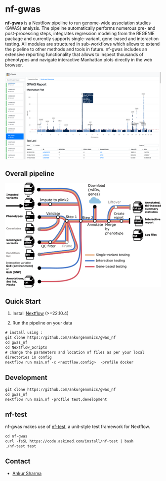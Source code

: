 # nf-gwas

**nf-gwas** is a Nextflow pipeline to run genome-wide association studies (GWAS) analysis. The pipeline automatically performs numerous pre- and post-processing steps, integrates regression modeling from the REGENIE package and currently supports single-variant, gene-based and interaction testing. All modules are structured in sub-workflows which allows to extend the pipeline to other methods and tools in future. nf-gwas includes an extensive reporting functionality that allows to inspect thousands of phenotypes and navigate interactive Manhattan plots directly in the web browser. 



![image](docs/images/Figure2_example_report.png)

## Overall pipeline


![image](https://github.com/ankurgenomics/gwas_nf/blob/main/Nextflow_Scripts/Pipeline_Final.jpg)



## Quick Start

1. Install [Nextflow](https://www.nextflow.io/docs/latest/getstarted.html#installation) (>=22.10.4)


2. Run the pipeline on your data

```
# install using :
git clone https://github.com/ankurgenomics/gwas_nf
cd gwas_nf
cd Nextflow_Scripts
# change the parameters and location of files as per your local directories in config
nextflow run main.nf -c <nextflow.config>  -profile docker
```

## Development

```
git clone https://github.com/ankurgenomics/gwas_nf
cd gwas_nf
nextflow run main.nf -profile test,development
```

## nf-test

nf-gwas makes use of [nf-test](https://github.com/askimed/nf-test), a unit-style test framework for Nextflow.

```
cd nf-gwas
curl -fsSL https://code.askimed.com/install/nf-test | bash
./nf-test test
```
## Contact

- [Ankur Sharma](mailto:ankur012@e.ntu.edu.sg)


